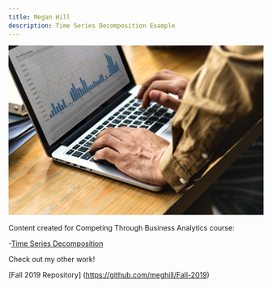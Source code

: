```yaml
---
title: Megan Hill
description: Time Series Decomposition Example 
---
```

![View Final Report](/photos/analysis-charts-close-up-1559048.jpg)

Content created for Competing Through Business Analytics course: 


-[Time Series Decomposition](/timeseries/index.md)

Check out my other work! 

[Fall 2019 Repository] (https://github.com/meghill/Fall-2019)
